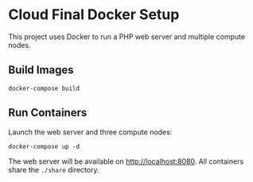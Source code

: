 # Cloud Final Docker Setup

This project uses Docker to run a PHP web server and multiple compute nodes.

## Build Images

```
docker-compose build
```

## Run Containers

Launch the web server and three compute nodes:

```
docker-compose up -d
```

The web server will be available on [http://localhost:8080](http://localhost:8080). All containers share the `./share` directory.
